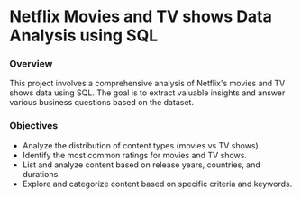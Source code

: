 # Netflix Movies and TV shows Data Analysis using SQL

### Overview

This project involves a comprehensive analysis of Netflix's movies and TV shows data using SQL. The goal is to extract valuable insights and answer various business questions based on the dataset.

### Objectives

* Analyze the distribution of content types (movies vs TV shows).
* Identify the most common ratings for movies and TV shows.
* List and analyze content based on release years, countries, and durations.
* Explore and categorize content based on specific criteria and keywords.
